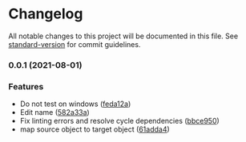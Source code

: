 # Changelog

All notable changes to this project will be documented in this file. See [standard-version](https://github.com/conventional-changelog/standard-version) for commit guidelines.

### 0.0.1 (2021-08-01)


### Features

* Do not test on windows ([feda12a](https://github.com/suprcrew/super-map/commit/feda12a299141d3a13e923af6c731d53dc23b41d))
* Edit name ([582a33a](https://github.com/suprcrew/super-map/commit/582a33ae40e4ef3013ed8fc6ebe29b49439b0776))
* Fix linting errors and resolve cycle dependencies ([bbce950](https://github.com/suprcrew/super-map/commit/bbce950b6ae4b56b38e5bd110ff2a0195b5959db))
* map source object to target object ([61adda4](https://github.com/suprcrew/super-map/commit/61adda4958f95da71f765f1d02011347a96c3981))
